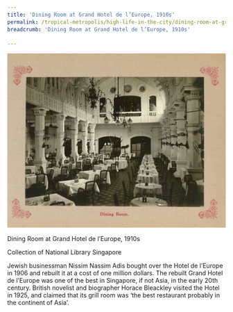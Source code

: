 ```yaml
---
title: 'Dining Room at Grand Hotel de l’Europe, 1910s'
permalink: /tropical-metropolis/high-life-in-the-city/dining-room-at-grand-hotel-de-l’europe-1910s/
breadcrumb: 'Dining Room at Grand Hotel de l’Europe, 1910s'

---
```



![Dining Room at Grand Hotel de l’Europe, 1910s](/images/sub2-4-dining-room.jpg)
<div class="custom-caption">
<div><p>Dining Room at Grand Hotel de l’Europe, 1910s</p></div>
<div>Collection of National Library Singapore</div>
</div>

Jewish businessman Nissim Nassim Adis bought over the Hotel de l’Europe in 1906 and rebuilt it at a cost of one million dollars. The rebuilt Grand Hotel de l’Europe was one of the best in Singapore, if not Asia, in the early 20th century. British novelist and biographer Horace Bleackley visited the Hotel in 1925, and claimed that its grill room was ‘the best restaurant probably in the continent of Asia’.

